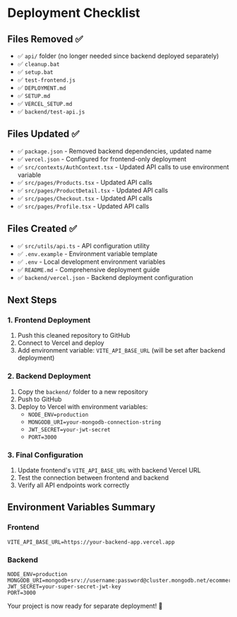 # Deployment Checklist

## Files Removed ✅

- ✅ `api/` folder (no longer needed since backend deployed separately)
- ✅ `cleanup.bat`
- ✅ `setup.bat`
- ✅ `test-frontend.js`
- ✅ `DEPLOYMENT.md`
- ✅ `SETUP.md`
- ✅ `VERCEL_SETUP.md`
- ✅ `backend/test-api.js`

## Files Updated ✅

- ✅ `package.json` - Removed backend dependencies, updated name
- ✅ `vercel.json` - Configured for frontend-only deployment
- ✅ `src/contexts/AuthContext.tsx` - Updated API calls to use environment variable
- ✅ `src/pages/Products.tsx` - Updated API calls
- ✅ `src/pages/ProductDetail.tsx` - Updated API calls
- ✅ `src/pages/Checkout.tsx` - Updated API calls
- ✅ `src/pages/Profile.tsx` - Updated API calls

## Files Created ✅

- ✅ `src/utils/api.ts` - API configuration utility
- ✅ `.env.example` - Environment variable template
- ✅ `.env` - Local development environment variables
- ✅ `README.md` - Comprehensive deployment guide
- ✅ `backend/vercel.json` - Backend deployment configuration

## Next Steps

### 1. Frontend Deployment

1. Push this cleaned repository to GitHub
2. Connect to Vercel and deploy
3. Add environment variable: `VITE_API_BASE_URL` (will be set after backend deployment)

### 2. Backend Deployment

1. Copy the `backend/` folder to a new repository
2. Push to GitHub
3. Deploy to Vercel with environment variables:
   - `NODE_ENV=production`
   - `MONGODB_URI=your-mongodb-connection-string`
   - `JWT_SECRET=your-jwt-secret`
   - `PORT=3000`

### 3. Final Configuration

1. Update frontend's `VITE_API_BASE_URL` with backend Vercel URL
2. Test the connection between frontend and backend
3. Verify all API endpoints work correctly

## Environment Variables Summary

### Frontend

```
VITE_API_BASE_URL=https://your-backend-app.vercel.app
```

### Backend

```
NODE_ENV=production
MONGODB_URI=mongodb+srv://username:password@cluster.mongodb.net/ecommerce
JWT_SECRET=your-super-secret-jwt-key
PORT=3000
```

Your project is now ready for separate deployment! 🚀
